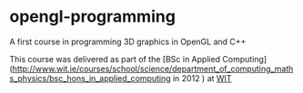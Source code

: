 opengl-programming
==================

A first course in programming 3D graphics in OpenGL and C++

This course was delivered as part of the [BSc in Applied Computing](http://www.wit.ie/courses/school/science/department_of_computing_maths_physics/bsc_hons_in_applied_computing in 2012
) at [WIT](http://www.wit.ie/courses/school/science/department_of_computing_maths_physics/bsc_hons_in_applied_computing)
 


